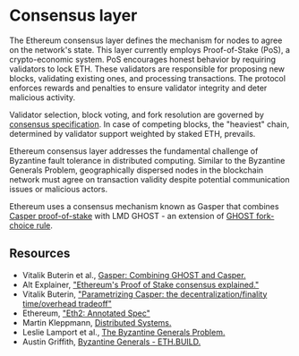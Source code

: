 # Consensus layer

The Ethereum consensus layer defines the mechanism for nodes to agree on the network's state. This layer currently employs Proof-of-Stake (PoS), a crypto-economic system. PoS encourages honest behavior by requiring validators to lock ETH. These validators are responsible for proposing new blocks, validating existing ones, and processing transactions. The protocol enforces rewards and penalties to ensure validator integrity and deter malicious activity.

Validator selection, block voting, and fork resolution are governed by [consensus specification](/wiki/CL/cl-specs.md). In case of competing blocks, the "heaviest" chain, determined by validator support weighted by staked ETH, prevails.

Ethereum consensus layer addresses the fundamental challenge of Byzantine fault tolerance in distributed computing. Similar to the Byzantine Generals Problem, geographically dispersed nodes in the blockchain network must agree on transaction validity despite potential communication issues or malicious actors.

Ethereum uses a consensus mechanism known as Gasper that combines [Casper proof-of-stake](https://arxiv.org/pdf/1710.09437.pdf) with LMD GHOST - an extension of [GHOST fork-choice rule](https://eprint.iacr.org/2013/881.pdf).

## Resources

- Vitalik Buterin et al., [Gasper: Combining GHOST and Casper.](https://arxiv.org/pdf/2003.03052.pdf)
- Alt Explainer, ["Ethereum's Proof of Stake consensus explained."](https://www.youtube.com/watch?v=5gfNUVmX3Es)
- Vitalik Buterin, ["Parametrizing Casper: the decentralization/finality time/overhead tradeoff"](https://medium.com/@VitalikButerin/parametrizing-casper-the-decentralization-finality-time-overhead-tradeoff-3f2011672735)
- Ethereum, ["Eth2: Annotated Spec"](https://github.com/ethereum/annotated-spec)
- Martin Kleppmann, [Distributed Systems.](https://www.youtube.com/playlist?list=PLeKd45zvjcDFUEv_ohr_HdUFe97RItdiB)
- Leslie Lamport et al., [The Byzantine Generals Problem.](https://lamport.azurewebsites.net/pubs/byz.pdf)
- Austin Griffith, [Byzantine Generals - ETH.BUILD.](https://www.youtube.com/watch?v=c7yvOlwBPoQ)
